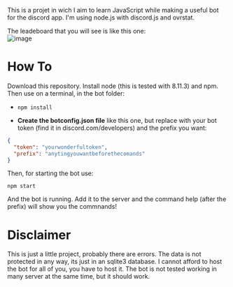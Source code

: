 This is a projet in wich I aim to learn JavaScript while making a useful bot
for the discord app. I'm using node.js with discord.js and ovrstat.

The leadeboard that you will see is like this one:  
![image](https://i.imgur.com/Q0tDYvA.png)

# How To
Download this repository. Install node (this is tested with 8.11.3) and npm. Then use on a terminal, in the bot folder:

- `npm install`

- **Create the botconfig.json file** like this one, but replace with your bot token (find it in discord.com/developers) and the prefix you want:
```json
{
  "token": "yourwonderfultoken",
  "prefix": "anytingyouwantbeforethecomands"
}
```

Then, for starting the bot use:

`npm start`

And the bot is running. Add it to the server and the command help (after the prefix) will show you the commnands!

# Disclaimer
This is just a little project, probably there are errors. The data is not protected in any way, its just in an sqlite3 database. I cannot afford to host the bot for all of you, you have to host it. The bot is not tested working in many server at the same time, but it should work.
